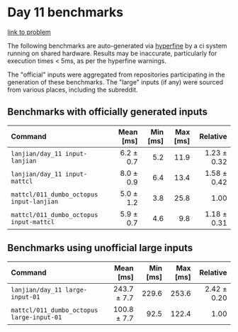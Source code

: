 # Day 11 benchmarks

[link to problem](http://adventofcode.com/2021/day/11)

The following benchmarks are auto-generated via [hyperfine](https://github.com/sharkdp/hyperfine) by a ci system running on shared hardware. Results may be inaccurate, particularly for execution times < 5ms, as per the hyperfine warnings.

The "official" inputs were aggregated from repositories participating in the generation of these benchmarks. The "large" inputs (if any) were sourced from various places, including the subreddit.

## Benchmarks with officially generated inputs
| Command | Mean [ms] | Min [ms] | Max [ms] | Relative |
|:---|---:|---:|---:|---:|
| `lanjian/day_11 input-lanjian` | 6.2 ± 0.7 | 5.2 | 11.9 | 1.23 ± 0.32 |
| `lanjian/day_11 input-mattcl` | 8.0 ± 0.9 | 6.4 | 13.4 | 1.58 ± 0.42 |
| `mattcl/011_dumbo_octopus input-lanjian` | 5.0 ± 1.2 | 3.8 | 25.8 | 1.00 |
| `mattcl/011_dumbo_octopus input-mattcl` | 5.9 ± 0.7 | 4.6 | 9.8 | 1.18 ± 0.31 |
## Benchmarks using unofficial large inputs
| Command | Mean [ms] | Min [ms] | Max [ms] | Relative |
|:---|---:|---:|---:|---:|
| `lanjian/day_11 large-input-01` | 243.7 ± 7.7 | 229.6 | 253.6 | 2.42 ± 0.20 |
| `mattcl/011_dumbo_octopus large-input-01` | 100.8 ± 7.7 | 92.5 | 122.4 | 1.00 |
